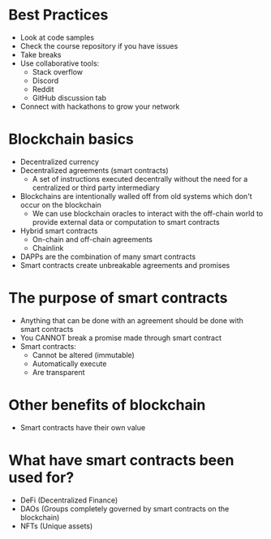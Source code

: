# Best Practices
- Look at code samples
- Check the course repository if you have issues
- Take breaks
- Use collaborative tools:
    - Stack overflow
    - Discord
    - Reddit
    - GitHub discussion tab
- Connect with hackathons to grow your network

# Blockchain basics
- Decentralized currency
- Decentralized agreements (smart contracts)
    - A set of instructions executed decentrally without the need for a centralized or third party intermediary
- Blockchains are intentionally walled off from old systems which don't occur on the blockchain
    - We can use blockchain oracles to interact with the off-chain world to provide external data or computation to smart contracts
- Hybrid smart contracts
    - On-chain and off-chain agreements
    - Chainlink
- DAPPs are the combination of many smart contracts
- Smart contracts create unbreakable agreements and promises

# The purpose of smart contracts
- Anything that can be done with an agreement should be done with smart contracts
- You CANNOT break a promise made through smart contract
- Smart contracts:
    - Cannot be altered (immutable)
    - Automatically execute
    - Are transparent

# Other benefits of blockchain
- Smart contracts have their own value

# What have smart contracts been used for?
- DeFi (Decentralized Finance)
- DAOs (Groups completely governed by smart contracts on the blockchain)
- NFTs (Unique assets)